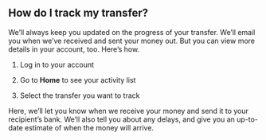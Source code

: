 ## How do I track my transfer?  
We’ll always keep you updated on the progress of your transfer. We’ll email you when we’ve received and sent your money out. But you can view more details in your account, too. Here’s how. 

  1. Log in to your account

  2. Go to **Home** to see your activity list

  3. Select the transfer you want to track




Here, we’ll let you know when we receive your money and send it to your recipient’s bank. We’ll also tell you about any delays, and give you an up-to-date estimate of when the money will arrive.